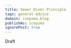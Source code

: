```yaml
---
title: Sewer Diver Principle
tags: general-advice
domain: icepuma.blog
publishAs: icepuma
ignorePost: true
---
```


Draft

